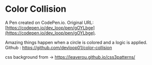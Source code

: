 # Color Collision

A Pen created on CodePen.io. Original URL: [https://codepen.io/dev_loop/pen/gOYLbge](https://codepen.io/dev_loop/pen/gOYLbge).

Amazing things happen when a circle is colored and a logic is applied.
Github : https://github.com/devloop01/color-collision

css background from -> https://leaverou.github.io/css3patterns/

